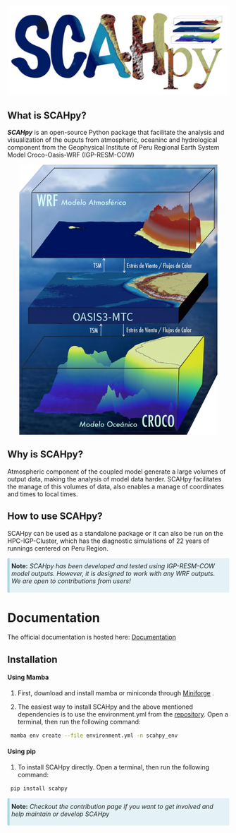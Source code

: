 <div style="text-align: center;">
<img width="500" src="./docs/cover.jpg" >
</div>

## **What is SCAHpy?**

***SCAHpy*** is an open-source Python package that facilitate the analysis and visualization of the ouputs from atmospheric, oceaninc and hydrological component from the Geophysical Institute of Peru Regional Earth System Model Croco-Oasis-WRF (IGP-RESM-COW)

<div style="text-align: center;">
<img width="450" src="./docs/cow_model.jpg" >
</div>

## **Why is SCAHpy?**

Atmospheric component of the coupled model generate a large volumes of output data, making the analysis of model data harder. SCAHpy facilitates the manage of this volumes of data, also enables a manage of coordinates and times to local times. 

## **How to use SCAHpy?**

SCAHpy can be used as a standalone package or it can also be run on the HPC-IGP-Cluster, which has the diagnostic simulations of 22 years of runnings centered on Peru Region. 


<div class="note" style='background-color:#e4f2f7; color: #1f2426; border-left: solid #add8e6 5px; border-radius: 2px; padding:0.3em;'>
<span>
<p style='margin-top:0.4em; text-align:left; margin-right:0.5em'>
<b>Note:</b> <i>SCAHpy has been developed and tested using IGP-RESM-COW model outputs. However, it is designed to work with any WRF outputs. We are open to contributions from users!</i> </p>
</span>
</div>


# Documentation

The official documentation is hosted here: [Documentation](https://fiorelacl.github.io/SCAHpy/)

## Installation

#### Using Mamba

1. First, download and install mamba or miniconda through [Miniforge](https://github.com/conda-forge/miniforge) .

2. The easiest way to install SCAHpy and the above mentioned dependencies is to use the environment.yml from the [repository](https://fiorelacl.github.io/SCAHpy/). Open a terminal, then run the following command:

```bash
 mamba env create --file environment.yml -n scahpy_env
```

#### Using pip

1. To install SCAHpy directly. Open a terminal, then run the following command:

```bash
 pip install scahpy
```

<div class="note" style='background-color:#e4f2f7; color: #1f2426; border-left: solid #add8e6 5px; border-radius: 2px; padding:0.3em;'>
<span>
<p style='margin-top:0.4em; text-align:left; margin-right:0.5em'>
<b>Note:</b> <i> Checkout the contribution page if you want to get involved and help maintain or develop SCAHpy </i> </p>
</span>
</div>

